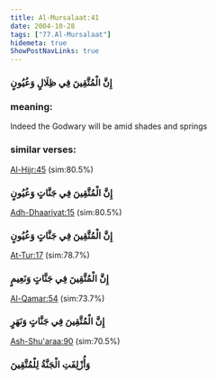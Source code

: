 ```yaml
---
title: Al-Mursalaat:41
date: 2004-10-28
tags: ["77.Al-Mursalaat"]
hidemeta: true 
ShowPostNavLinks: true 
---
```

### إِنَّ الْمُتَّقِينَ فِي ظِلَالٍ وَعُيُونٍ
### meaning: 
Indeed the Godwary will be amid shades and springs
### similar verses: 

[Al-Hijr:45](/15/45) (sim:80.5%)

### إِنَّ الْمُتَّقِينَ فِي جَنَّاتٍ وَعُيُونٍ

[Adh-Dhaariyat:15](/51/15) (sim:80.5%)

### إِنَّ الْمُتَّقِينَ فِي جَنَّاتٍ وَعُيُونٍ

[At-Tur:17](/52/17) (sim:78.7%)

### إِنَّ الْمُتَّقِينَ فِي جَنَّاتٍ وَنَعِيمٍ

[Al-Qamar:54](/54/54) (sim:73.7%)

### إِنَّ الْمُتَّقِينَ فِي جَنَّاتٍ وَنَهَرٍ

[Ash-Shu'araa:90](/26/90) (sim:70.5%)

### وَأُزْلِفَتِ الْجَنَّةُ لِلْمُتَّقِينَ
